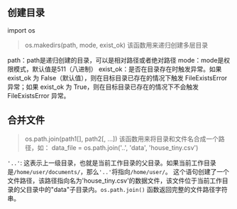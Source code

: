 ﻿
## 创建目录
import os
> os.makedirs(path, mode, exist_ok)
该函数用来递归创建多层目录

path：path是递归创建的目录，可以是相对路径或者绝对路径
mode：mode是权限模式，默认值是511（八进制）
exist_ok：是否在目录存在时触发异常。如果 exist_ok 为 False（默认值），则在目标目录已存在的情况下触发 FileExistsError 异常；如果 exist_ok 为 True，则在目标目录已存在的情况下不会触发 FileExistsError 异常。

## 合并文件
> os.path.join(path1[], path2[, ...])
该函数用来将目录和文件名合成一个路径，如：
data_file = os.path.join('..', 'data', 'house_tiny.csv')

`'..'`: 这表示上一级目录，也就是当前工作目录的父目录。如果当前工作目录是`/home/user/documents/`，那么`'..'`将指向`/home/user/`。
这个语句创建了一个文件路径，该路径指向名为'house_tiny.csv'的数据文件，该文件位于当前工作目录的父目录中的"data"子目录内。`os.path.join()` 函数返回完整的文件路径字符串。
